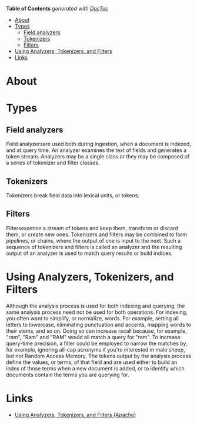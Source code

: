 <!-- START doctoc generated TOC please keep comment here to allow auto update -->
<!-- DON'T EDIT THIS SECTION, INSTEAD RE-RUN doctoc TO UPDATE -->
**Table of Contents**  *generated with [DocToc](https://github.com/thlorenz/doctoc)*

- [About](#about)
- [Types](#types)
  - [Field analyzers](#field-analyzers)
  - [Tokenizers](#tokenizers)
  - [Filters](#filters)
- [Using Analyzers, Tokenizers, and Filters](#using-analyzers-tokenizers-and-filters)
- [Links](#links)

<!-- END doctoc generated TOC please keep comment here to allow auto update -->

# About

# Types

## Field analyzers

Field analyzersare used both during ingestion, when a document is indexed, and at query time. An analyzer examines the text of fields and generates a token stream. Analyzers may be a single class or they may be composed of a series of tokenizer and filter classes.

## Tokenizers 

Tokenizers break field data into lexical units, or tokens.

## Filters

Filtersexamine a stream of tokens and keep them, transform or discard them, or create new ones. Tokenizers and filters may be combined to form pipelines, or chains, where the output of one is input to the next. Such a sequence of tokenizers and filters is called an analyzer and the resulting output of an analyzer is used to match query results or build indices.

# Using Analyzers, Tokenizers, and Filters

Although the analysis process is used for both indexing and querying, the same analysis process need not be used for both operations. For indexing, you often want to simplify, or normalize, words. For example, setting all letters to lowercase, eliminating punctuation and accents, mapping words to their stems, and so on. Doing so can increase recall because, for example, "ram", "Ram" and "RAM" would all match a query for "ram". To increase query-time precision, a filter could be employed to narrow the matches by, for example, ignoring all-cap acronyms if you're interested in male sheep, but not Random Access Memory.
The tokens output by the analysis process define the values, or terms, of that field and are used either to build an index of those terms when a new document is added, or to identify which documents contain the terms you are querying for.

# Links

* [Using Analyzers, Tokenizers, and Filters (Apache)](https://cwiki.apache.org/confluence/display/solr/Understanding+Analyzers%2C+Tokenizers%2C+and+Filters)

